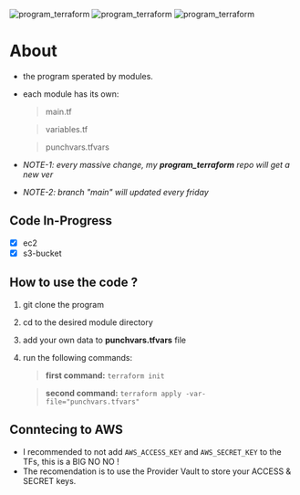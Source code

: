 ![program_terraform](https://img.shields.io/badge/WORKING%20MACHIINES-Ubuntu%20Linux%20&%20Manjaro%20Linux-purple)
![program_terraform](https://img.shields.io/badge/PROGRAM_TERRAFORM%20VERSION-1.0.0-purple)
![program_terraform](https://img.shields.io/badge/CHANGELOG%20STATUS-Added-purple)



# About
- the program sperated by modules.
- each module has its own:
	> main.tf

	> variables.tf 

	> punchvars.tfvars

- *NOTE-1: every massive change, my **program_terraform** repo will get a new ver*
- *NOTE-2: branch "main" will updated every friday*

## Code In-Progress
- [x] ec2
- [x] s3-bucket

## How to use the code ?
1. git clone the program
2. cd to the desired module directory
3. add your own data to **punchvars.tfvars** file
4. run the following commands:
	
	> **first command:** `terraform init`
	
	> **second command:** `terraform apply -var-file="punchvars.tfvars"`

## Conntecing to AWS
- I recommended to not add `AWS_ACCESS_KEY` and `AWS_SECRET_KEY` to the TFs, this is a BIG NO NO !
- The recomendation is to use the Provider Vault to store your ACCESS & SECRET keys.
